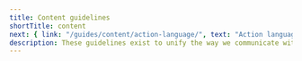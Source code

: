 ```yaml
---
title: Content guidelines
shortTitle: content
next: { link: "/guides/content/action-language/", text: "Action language" }
description: These guidelines exist to unify the way we communicate with our users at Dialpad, laying out standards by which we should all adhere to as well as how to creatively consider contextual messaging throughout the user’s experience.
---
```


<overview :pages="$page.enhancedFrontmatter" base-path="guides/content" />
